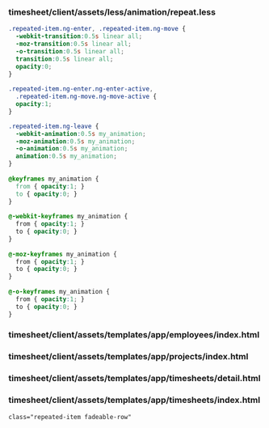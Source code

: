 ### timesheet/client/assets/less/animation/repeat.less

```css
.repeated-item.ng-enter, .repeated-item.ng-move {
  -webkit-transition:0.5s linear all;
  -moz-transition:0.5s linear all;
  -o-transition:0.5s linear all;
  transition:0.5s linear all;
  opacity:0;
}
 
.repeated-item.ng-enter.ng-enter-active,
  .repeated-item.ng-move.ng-move-active {
  opacity:1;
}

.repeated-item.ng-leave {
  -webkit-animation:0.5s my_animation;
  -moz-animation:0.5s my_animation;
  -o-animation:0.5s my_animation;
  animation:0.5s my_animation;
}
 
@keyframes my_animation {
  from { opacity:1; }
  to { opacity:0; }
}
 
@-webkit-keyframes my_animation {
  from { opacity:1; }
  to { opacity:0; }
}
 
@-moz-keyframes my_animation {
  from { opacity:1; }
  to { opacity:0; }
}
 
@-o-keyframes my_animation {
  from { opacity:1; }
  to { opacity:0; }
}
```

### timesheet/client/assets/templates/app/employees/index.html
### timesheet/client/assets/templates/app/projects/index.html
### timesheet/client/assets/templates/app/timesheets/detail.html
### timesheet/client/assets/templates/app/timesheets/index.html

```html
class="repeated-item fadeable-row"
```
